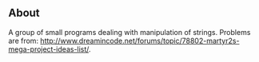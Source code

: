 About
---
A group of small programs dealing with manipulation of strings. Problems
are from: http://www.dreamincode.net/forums/topic/78802-martyr2s-mega-project-ideas-list/.
